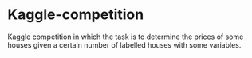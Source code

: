 # Kaggle-competition
Kaggle competition in which the task is to determine the prices of some houses given a certain number of labelled houses with some variables.
